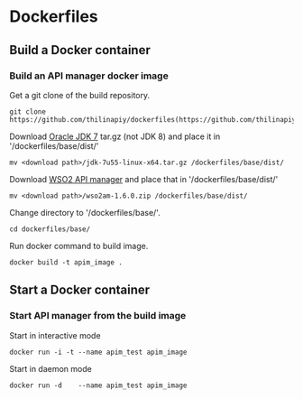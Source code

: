 Dockerfiles
===========

Build a Docker container
------------------------

### Build an API manager docker image

Get a git clone of the build repository.

    git clone https://github.com/thilinapiy/dockerfiles(https://github.com/thilinapiy/dockerfiles)
        
Download [Oracle JDK 7](http://www.oracle.com/technetwork/java/javase/downloads/jdk7-downloads-1880260.html) tar.gz (not JDK 8) and place it in '/dockerfiles/base/dist/'

    mv <download path>/jdk-7u55-linux-x64.tar.gz /dockerfiles/base/dist/
        
Download [WSO2 API manager](http://wso2.com/products/api-manager) and place that in '/dockerfiles/base/dist/'

    mv <download path>/wso2am-1.6.0.zip /dockerfiles/base/dist/
        
Change directory to '/dockerfiles/base/'.

    cd dockerfiles/base/
        
Run docker command to build image.

    docker build -t apim_image .


Start a Docker container
------------------------

### Start API manager from the build image

Start in interactive mode

    docker run -i -t --name apim_test apim_image 
        
Start in daemon mode

    docker run -d    --name apim_test apim_image 

